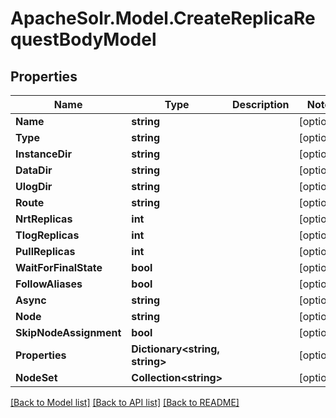 # ApacheSolr.Model.CreateReplicaRequestBodyModel

## Properties

Name | Type | Description | Notes
------------ | ------------- | ------------- | -------------
**Name** | **string** |  | [optional] 
**Type** | **string** |  | [optional] 
**InstanceDir** | **string** |  | [optional] 
**DataDir** | **string** |  | [optional] 
**UlogDir** | **string** |  | [optional] 
**Route** | **string** |  | [optional] 
**NrtReplicas** | **int** |  | [optional] 
**TlogReplicas** | **int** |  | [optional] 
**PullReplicas** | **int** |  | [optional] 
**WaitForFinalState** | **bool** |  | [optional] 
**FollowAliases** | **bool** |  | [optional] 
**Async** | **string** |  | [optional] 
**Node** | **string** |  | [optional] 
**SkipNodeAssignment** | **bool** |  | [optional] 
**Properties** | **Dictionary&lt;string, string&gt;** |  | [optional] 
**NodeSet** | **Collection&lt;string&gt;** |  | [optional] 

[[Back to Model list]](../README.md#documentation-for-models) [[Back to API list]](../README.md#documentation-for-api-endpoints) [[Back to README]](../README.md)

